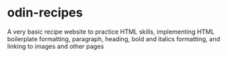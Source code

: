 # odin-recipes
A very basic recipe website to practice HTML skills, implementing HTML boilerplate formatting, paragraph, heading, bold and italics formatting, and linking to images and other pages